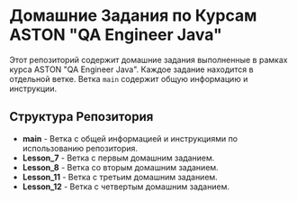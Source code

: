 # Домашние Задания по Курсам ASTON "QA Engineer Java"

Этот репозиторий содержит домашние задания выполненные в рамках курса ASTON "QA Engineer Java". Каждое задание находится в отдельной ветке. Ветка `main` содержит общую информацию и инструкции.


## Структура Репозитория

- **main** - Ветка с общей информацией и инструкциями по использованию репозитория.
- **Lesson_7** - Ветка с первым домашним заданием.
- **Lesson_8** - Ветка со вторым домашним заданием.
- **Lesson_11** - Ветка с третьим домашним заданием.
- **Lesson_12** - Ветка с четвертым домашним заданием.


